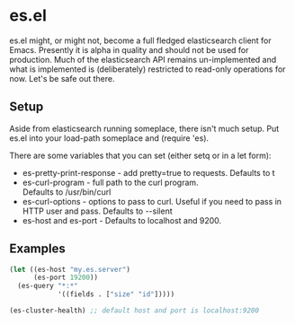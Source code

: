 # es.el

es.el might, or might not, become a full fledged elasticsearch client
for Emacs.  Presently it is alpha in quality and should not be used
for production.  Much of the elasticsearch API remains un-implemented
and what is implemented is (deliberately) restricted to read-only
operations for now.  Let's be safe out there.

## Setup

Aside from elasticsearch running someplace, there isn't much setup.
Put es.el into your load-path someplace and (require 'es).

There are some variables that you can set (either setq or in a let form):

* es-pretty-print-response - add pretty=true to requests. 
  Defaults to t
* es-curl-program - full path to the curl program.  
  Defaults to /usr/bin/curl
* es-curl-options - options to pass to curl.  Useful if you need to
  pass in HTTP user and pass.
  Defaults to --silent
* es-host and es-port - Defaults to localhost and 9200.  

## Examples

```el
(let ((es-host "my.es.server")
      (es-port 19200))
  (es-query "*:*"
            '((fields . ["size" "id"]))))
```

```el
(es-cluster-health) ;; default host and port is localhost:9200
```
